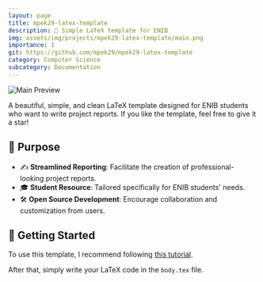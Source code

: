 ```yaml
---
layout: page
title: mpek29-latex-template
description: 📄 Simple LaTeX template for ENIB
img: assets/img/projects/mpek29-latex-template/main.png
importance: 1
git: https://github.com/mpek29/mpek29-latex-template
category: Computer Science
subcategory: Documentation
---
```




![Main Preview](assets/img/main.png)

A beautiful, simple, and clean LaTeX template designed for ENIB students who want to write project reports. If you like the template, feel free to give it a star!

## 🎯 Purpose
- ✍️ **Streamlined Reporting**: Facilitate the creation of professional-looking project reports.
- 🎓 **Student Resource**: Tailored specifically for ENIB students' needs.
- 🛠️ **Open Source Development**: Encourage collaboration and customization from users.

## 📝 Getting Started
To use this template, I recommend following [this tutorial](https://mpek29.github.io/learning/technical/use_template_sharelatex/). 

After that, simply write your LaTeX code in the `body.tex` file.

